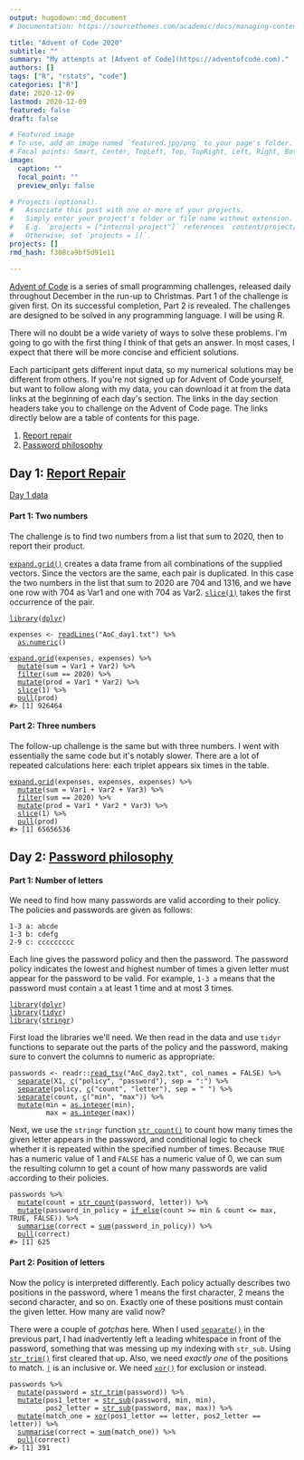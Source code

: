 ```yaml
---
output: hugodown::md_document
# Documentation: https://sourcethemes.com/academic/docs/managing-content/

title: "Advent of Code 2020"
subtitle: ""
summary: "My attempts at [Advent of Code](https://adventofcode.com)."
authors: []
tags: ["R", "rstats", "code"]
categories: ["R"]
date: 2020-12-09
lastmod: 2020-12-09
featured: false
draft: false

# Featured image
# To use, add an image named `featured.jpg/png` to your page's folder.
# Focal points: Smart, Center, TopLeft, Top, TopRight, Left, Right, BottomLeft, Bottom, BottomRight.
image:
  caption: ""
  focal_point: ""
  preview_only: false

# Projects (optional).
#   Associate this post with one or more of your projects.
#   Simply enter your project's folder or file name without extension.
#   E.g. `projects = ["internal-project"]` references `content/project/deep-learning/index.md`.
#   Otherwise, set `projects = []`.
projects: []
rmd_hash: f308ca9bf5d91e11

---
```


[Advent of Code](https://adventofcode.com) is a series of small programming challenges, released daily throughout December in the run-up to Christmas. Part 1 of the challenge is given first. On its successful completion, Part 2 is revealed. The challenges are designed to be solved in any programming language. I will be using R.

There will no doubt be a wide variety of ways to solve these problems. I'm going to go with the first thing I think of that gets an answer. In most cases, I expect that there will be more concise and efficient solutions.

Each participant gets different input data, so my numerical solutions may be different from others. If you're not signed up for Advent of Code yourself, but want to follow along with my data, you can download it at from the data links at the beginning of each day's section. The links in the day section headers take you to challenge on the Advent of Code page. The links directly below are a table of contents for this page.

1.  <a href="#day1">Report repair</a>
2.  <a href="#day2">Password philosophy</a>

<p>
<a id='day1'></a>
</p>

Day 1: [Report Repair](https://adventofcode.com/2020/day/1)
-----------------------------------------------------------

[Day 1 data](https://ellakaye.rbind.io/post/advent-of-code-2020/AoC_day1.txt)

#### Part 1: Two numbers

The challenge is to find two numbers from a list that sum to 2020, then to report their product.

[`expand.grid()`](https://rdrr.io/r/base/expand.grid.html) creates a data frame from all combinations of the supplied vectors. Since the vectors are the same, each pair is duplicated. In this case the two numbers in the list that sum to 2020 are 704 and 1316, and we have one row with 704 as Var1 and one with 704 as Var2. [`slice(1)`](https://dplyr.tidyverse.org/reference/slice.html) takes the first occurrence of the pair.

<div class="highlight">

<pre class='chroma'><code class='language-r' data-lang='r'><span class='nf'><a href='https://rdrr.io/r/base/library.html'>library</a></span>(<span class='k'><a href='https://dplyr.tidyverse.org'>dplyr</a></span>)

<span class='k'>expenses</span> <span class='o'>&lt;-</span> <span class='nf'><a href='https://rdrr.io/r/base/readLines.html'>readLines</a></span>(<span class='s'>"AoC_day1.txt"</span>) <span class='o'>%&gt;%</span>
  <span class='nf'><a href='https://rdrr.io/r/base/numeric.html'>as.numeric</a></span>()

<span class='nf'><a href='https://rdrr.io/r/base/expand.grid.html'>expand.grid</a></span>(<span class='k'>expenses</span>, <span class='k'>expenses</span>) <span class='o'>%&gt;%</span> 
  <span class='nf'><a href='https://dplyr.tidyverse.org/reference/mutate.html'>mutate</a></span>(sum = <span class='k'>Var1</span> <span class='o'>+</span> <span class='k'>Var2</span>) <span class='o'>%&gt;%</span>
  <span class='nf'><a href='https://dplyr.tidyverse.org/reference/filter.html'>filter</a></span>(<span class='k'>sum</span> <span class='o'>==</span> <span class='m'>2020</span>) <span class='o'>%&gt;%</span>
  <span class='nf'><a href='https://dplyr.tidyverse.org/reference/mutate.html'>mutate</a></span>(prod = <span class='k'>Var1</span> <span class='o'>*</span> <span class='k'>Var2</span>) <span class='o'>%&gt;%</span>
  <span class='nf'><a href='https://dplyr.tidyverse.org/reference/slice.html'>slice</a></span>(<span class='m'>1</span>) <span class='o'>%&gt;%</span>
  <span class='nf'><a href='https://dplyr.tidyverse.org/reference/pull.html'>pull</a></span>(<span class='k'>prod</span>)
<span class='c'>#&gt; [1] 926464</span></code></pre>

</div>

#### Part 2: Three numbers

The follow-up challenge is the same but with three numbers. I went with essentially the same code but it's notably slower. There are a lot of repeated calculations here: each triplet appears six times in the table.

<div class="highlight">

<pre class='chroma'><code class='language-r' data-lang='r'><span class='nf'><a href='https://rdrr.io/r/base/expand.grid.html'>expand.grid</a></span>(<span class='k'>expenses</span>, <span class='k'>expenses</span>, <span class='k'>expenses</span>) <span class='o'>%&gt;%</span> 
  <span class='nf'><a href='https://dplyr.tidyverse.org/reference/mutate.html'>mutate</a></span>(sum = <span class='k'>Var1</span> <span class='o'>+</span> <span class='k'>Var2</span> <span class='o'>+</span> <span class='k'>Var3</span>) <span class='o'>%&gt;%</span>
  <span class='nf'><a href='https://dplyr.tidyverse.org/reference/filter.html'>filter</a></span>(<span class='k'>sum</span> <span class='o'>==</span> <span class='m'>2020</span>) <span class='o'>%&gt;%</span>
  <span class='nf'><a href='https://dplyr.tidyverse.org/reference/mutate.html'>mutate</a></span>(prod = <span class='k'>Var1</span> <span class='o'>*</span> <span class='k'>Var2</span> <span class='o'>*</span> <span class='k'>Var3</span>) <span class='o'>%&gt;%</span>
  <span class='nf'><a href='https://dplyr.tidyverse.org/reference/slice.html'>slice</a></span>(<span class='m'>1</span>) <span class='o'>%&gt;%</span>
  <span class='nf'><a href='https://dplyr.tidyverse.org/reference/pull.html'>pull</a></span>(<span class='k'>prod</span>)
<span class='c'>#&gt; [1] 65656536</span></code></pre>

</div>

<p>
<a id='day2'></a>
</p>

Day 2: [Password philosophy](https://adventofcode.com/2020/day/2)
-----------------------------------------------------------------

#### Part 1: Number of letters

We need to find how many passwords are valid according to their policy. The policies and passwords are given as follows:

    1-3 a: abcde
    1-3 b: cdefg
    2-9 c: ccccccccc

Each line gives the password policy and then the password. The password policy indicates the lowest and highest number of times a given letter must appear for the password to be valid. For example, `1-3 a` means that the password must contain `a` at least 1 time and at most 3 times.

<div class="highlight">

<pre class='chroma'><code class='language-r' data-lang='r'><span class='nf'><a href='https://rdrr.io/r/base/library.html'>library</a></span>(<span class='k'><a href='https://dplyr.tidyverse.org'>dplyr</a></span>)
<span class='nf'><a href='https://rdrr.io/r/base/library.html'>library</a></span>(<span class='k'><a href='https://tidyr.tidyverse.org'>tidyr</a></span>)
<span class='nf'><a href='https://rdrr.io/r/base/library.html'>library</a></span>(<span class='k'><a href='http://stringr.tidyverse.org'>stringr</a></span>)</code></pre>

</div>

First load the libraries we'll need. We then read in the data and use `tidyr` functions to separate out the parts of the policy and the password, making sure to convert the columns to numeric as appropriate:

<div class="highlight">

<pre class='chroma'><code class='language-r' data-lang='r'><span class='k'>passwords</span> <span class='o'>&lt;-</span> <span class='k'>readr</span>::<span class='nf'><a href='https://readr.tidyverse.org/reference/read_delim.html'>read_tsv</a></span>(<span class='s'>"AoC_day2.txt"</span>, col_names = <span class='kc'>FALSE</span>) <span class='o'>%&gt;%</span>
  <span class='nf'><a href='https://tidyr.tidyverse.org/reference/separate.html'>separate</a></span>(<span class='k'>X1</span>, <span class='nf'><a href='https://rdrr.io/r/base/c.html'>c</a></span>(<span class='s'>"policy"</span>, <span class='s'>"password"</span>), sep = <span class='s'>":"</span>) <span class='o'>%&gt;%</span>
  <span class='nf'><a href='https://tidyr.tidyverse.org/reference/separate.html'>separate</a></span>(<span class='k'>policy</span>, <span class='nf'><a href='https://rdrr.io/r/base/c.html'>c</a></span>(<span class='s'>"count"</span>, <span class='s'>"letter"</span>), sep = <span class='s'>" "</span>) <span class='o'>%&gt;%</span>
  <span class='nf'><a href='https://tidyr.tidyverse.org/reference/separate.html'>separate</a></span>(<span class='k'>count</span>, <span class='nf'><a href='https://rdrr.io/r/base/c.html'>c</a></span>(<span class='s'>"min"</span>, <span class='s'>"max"</span>)) <span class='o'>%&gt;%</span>
  <span class='nf'><a href='https://dplyr.tidyverse.org/reference/mutate.html'>mutate</a></span>(min = <span class='nf'><a href='https://rdrr.io/r/base/integer.html'>as.integer</a></span>(<span class='k'>min</span>),
         max = <span class='nf'><a href='https://rdrr.io/r/base/integer.html'>as.integer</a></span>(<span class='k'>max</span>))</code></pre>

</div>

Next, we use the `stringr` function [`str_count()`](https://stringr.tidyverse.org/reference/str_count.html) to count how many times the given letter appears in the password, and conditional logic to check whether it is repeated within the specified number of times. Because `TRUE` has a numeric value of 1 and `FALSE` has a numeric value of 0, we can sum the resulting column to get a count of how many passwords are valid according to their policies.

<div class="highlight">

<pre class='chroma'><code class='language-r' data-lang='r'><span class='k'>passwords</span> <span class='o'>%&gt;%</span>
  <span class='nf'><a href='https://dplyr.tidyverse.org/reference/mutate.html'>mutate</a></span>(count = <span class='nf'><a href='https://stringr.tidyverse.org/reference/str_count.html'>str_count</a></span>(<span class='k'>password</span>, <span class='k'>letter</span>)) <span class='o'>%&gt;%</span>
  <span class='nf'><a href='https://dplyr.tidyverse.org/reference/mutate.html'>mutate</a></span>(password_in_policy = <span class='nf'><a href='https://dplyr.tidyverse.org/reference/if_else.html'>if_else</a></span>(<span class='k'>count</span> <span class='o'>&gt;=</span> <span class='k'>min</span> <span class='o'>&amp;</span> <span class='k'>count</span> <span class='o'>&lt;=</span> <span class='k'>max</span>, <span class='kc'>TRUE</span>, <span class='kc'>FALSE</span>)) <span class='o'>%&gt;%</span>
  <span class='nf'><a href='https://dplyr.tidyverse.org/reference/summarise.html'>summarise</a></span>(correct = <span class='nf'><a href='https://rdrr.io/r/base/sum.html'>sum</a></span>(<span class='k'>password_in_policy</span>)) <span class='o'>%&gt;%</span>
  <span class='nf'><a href='https://dplyr.tidyverse.org/reference/pull.html'>pull</a></span>(<span class='k'>correct</span>)
<span class='c'>#&gt; [1] 625</span></code></pre>

</div>

#### Part 2: Position of letters

Now the policy is interpreted differently. Each policy actually describes two positions in the password, where 1 means the first character, 2 means the second character, and so on. Exactly one of these positions must contain the given letter. How many are valid now?

There were a couple of *gotchas* here. When I used [`separate()`](https://tidyr.tidyverse.org/reference/separate.html) in the previous part, I had inadvertently left a leading whitespace in front of the password, something that was messing up my indexing with `str_sub`. Using [`str_trim()`](https://stringr.tidyverse.org/reference/str_trim.html) first cleared that up. Also, we need *exactly one* of the positions to match. [`|`](https://rdrr.io/r/base/Logic.html) is an inclusive or. We need [`xor()`](https://rdrr.io/r/base/Logic.html) for exclusion or instead.

<div class="highlight">

<pre class='chroma'><code class='language-r' data-lang='r'><span class='k'>passwords</span> <span class='o'>%&gt;%</span>
  <span class='nf'><a href='https://dplyr.tidyverse.org/reference/mutate.html'>mutate</a></span>(password = <span class='nf'><a href='https://stringr.tidyverse.org/reference/str_trim.html'>str_trim</a></span>(<span class='k'>password</span>)) <span class='o'>%&gt;%</span>
  <span class='nf'><a href='https://dplyr.tidyverse.org/reference/mutate.html'>mutate</a></span>(pos1_letter = <span class='nf'><a href='https://stringr.tidyverse.org/reference/str_sub.html'>str_sub</a></span>(<span class='k'>password</span>, <span class='k'>min</span>, <span class='k'>min</span>),
         pos2_letter = <span class='nf'><a href='https://stringr.tidyverse.org/reference/str_sub.html'>str_sub</a></span>(<span class='k'>password</span>, <span class='k'>max</span>, <span class='k'>max</span>)) <span class='o'>%&gt;%</span>
  <span class='nf'><a href='https://dplyr.tidyverse.org/reference/mutate.html'>mutate</a></span>(match_one = <span class='nf'><a href='https://rdrr.io/r/base/Logic.html'>xor</a></span>(<span class='k'>pos1_letter</span> <span class='o'>==</span> <span class='k'>letter</span>, <span class='k'>pos2_letter</span> <span class='o'>==</span> <span class='k'>letter</span>)) <span class='o'>%&gt;%</span>
  <span class='nf'><a href='https://dplyr.tidyverse.org/reference/summarise.html'>summarise</a></span>(correct = <span class='nf'><a href='https://rdrr.io/r/base/sum.html'>sum</a></span>(<span class='k'>match_one</span>)) <span class='o'>%&gt;%</span>
  <span class='nf'><a href='https://dplyr.tidyverse.org/reference/pull.html'>pull</a></span>(<span class='k'>correct</span>) 
<span class='c'>#&gt; [1] 391</span></code></pre>

</div>

<p>
<a id='day3'></a>
</p>

